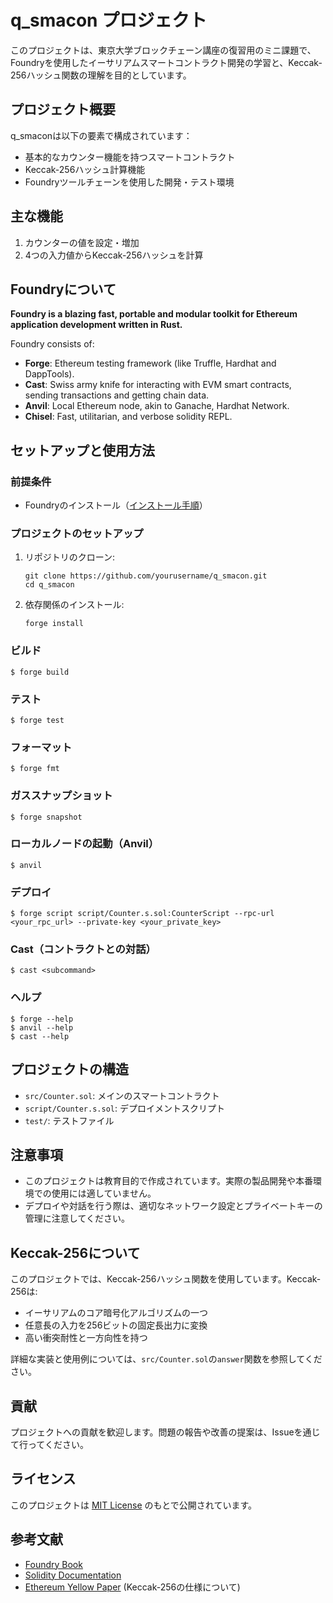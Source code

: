 # q_smacon プロジェクト

このプロジェクトは、東京大学ブロックチェーン講座の復習用のミニ課題で、Foundryを使用したイーサリアムスマートコントラクト開発の学習と、Keccak-256ハッシュ関数の理解を目的としています。

## プロジェクト概要

q_smaconは以下の要素で構成されています：
- 基本的なカウンター機能を持つスマートコントラクト
- Keccak-256ハッシュ計算機能
- Foundryツールチェーンを使用した開発・テスト環境

## 主な機能

1. カウンターの値を設定・増加
2. 4つの入力値からKeccak-256ハッシュを計算

## Foundryについて

**Foundry is a blazing fast, portable and modular toolkit for Ethereum application development written in Rust.**

Foundry consists of:
- **Forge**: Ethereum testing framework (like Truffle, Hardhat and DappTools).
- **Cast**: Swiss army knife for interacting with EVM smart contracts, sending transactions and getting chain data.
- **Anvil**: Local Ethereum node, akin to Ganache, Hardhat Network.
- **Chisel**: Fast, utilitarian, and verbose solidity REPL.

## セットアップと使用方法

### 前提条件
- Foundryのインストール（[インストール手順](https://book.getfoundry.sh/getting-started/installation)）

### プロジェクトのセットアップ
1. リポジトリのクローン:
   ```
   git clone https://github.com/yourusername/q_smacon.git
   cd q_smacon
   ```
2. 依存関係のインストール:
   ```
   forge install
   ```

### ビルド
```shell
$ forge build
```

### テスト
```shell
$ forge test
```

### フォーマット
```shell
$ forge fmt
```

### ガススナップショット
```shell
$ forge snapshot
```

### ローカルノードの起動（Anvil）
```shell
$ anvil
```

### デプロイ
```shell
$ forge script script/Counter.s.sol:CounterScript --rpc-url <your_rpc_url> --private-key <your_private_key>
```

### Cast（コントラクトとの対話）
```shell
$ cast <subcommand>
```

### ヘルプ
```shell
$ forge --help
$ anvil --help
$ cast --help
```

## プロジェクトの構造

- `src/Counter.sol`: メインのスマートコントラクト
- `script/Counter.s.sol`: デプロイメントスクリプト
- `test/`: テストファイル

## 注意事項

- このプロジェクトは教育目的で作成されています。実際の製品開発や本番環境での使用には適していません。
- デプロイや対話を行う際は、適切なネットワーク設定とプライベートキーの管理に注意してください。

## Keccak-256について

このプロジェクトでは、Keccak-256ハッシュ関数を使用しています。Keccak-256は:
- イーサリアムのコア暗号化アルゴリズムの一つ
- 任意長の入力を256ビットの固定長出力に変換
- 高い衝突耐性と一方向性を持つ

詳細な実装と使用例については、`src/Counter.sol`の`answer`関数を参照してください。

## 貢献

プロジェクトへの貢献を歓迎します。問題の報告や改善の提案は、Issueを通じて行ってください。

## ライセンス

このプロジェクトは [MIT License](LICENSE) のもとで公開されています。

## 参考文献

- [Foundry Book](https://book.getfoundry.sh/)
- [Solidity Documentation](https://docs.soliditylang.org/)
- [Ethereum Yellow Paper](https://ethereum.github.io/yellowpaper/paper.pdf) (Keccak-256の仕様について)
```
